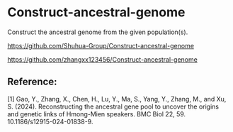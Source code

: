 # Construct-ancestral-genome

Construct the ancestral genome from the given population(s).

https://github.com/Shuhua-Group/Construct-ancestral-genome

https://github.com/zhangxx123456/Construct-ancestral-genome




## Reference:

[1] Gao, Y., Zhang, X., Chen, H., Lu, Y., Ma, S., Yang, Y., Zhang, M., and Xu, S. (2024). Reconstructing the ancestral gene pool to uncover the origins and genetic links of Hmong-Mien speakers. BMC Biol 22, 59. 10.1186/s12915-024-01838-9.

